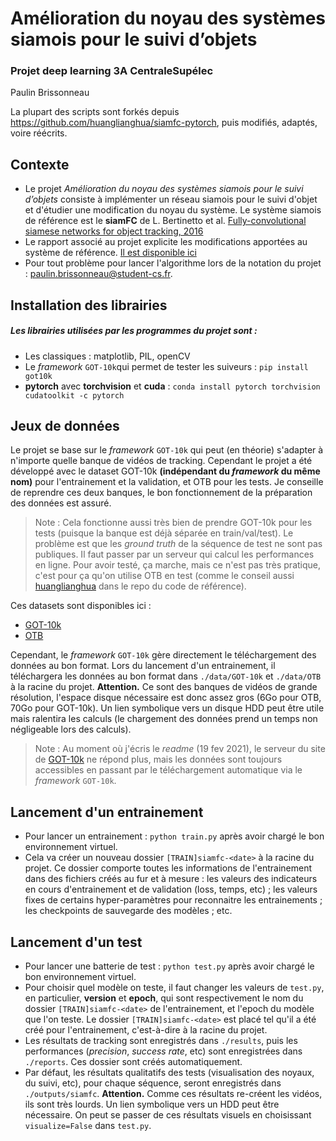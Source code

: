 # Amélioration du noyau des systèmes siamois pour le suivi d’objets
### Projet deep learning 3A CentraleSupélec

Paulin Brissonneau

La plupart des scripts sont forkés depuis https://github.com/huanglianghua/siamfc-pytorch, puis modifiés, adaptés, voire réécrits.

## Contexte

- Le projet *Amélioration du noyau des systèmes siamois pour le suivi d’objets* consiste à implémenter un réseau siamois pour le suivi d'objet et d'étudier une modification du noyau du système. Le système siamois de référence est le **siamFC** de L. Bertinetto et al. [Fully-convolutional siamese networks for object tracking, 2016](https://arxiv.org/pdf/1606.09549.pdf)
- Le rapport associé au projet explicite les modifications apportées au système de référence. [Il est disponible ici](https://github.com/PaulinBrissonneau/siamfc/blob/main/rapport/rapport.pdf)
- Pour tout problème pour lancer l'algorithme lors de la notation du projet : paulin.brissonneau@student-cs.fr.

## Installation des librairies

##### Les librairies utilisées par les programmes du projet sont :
- Les classiques : matplotlib, PIL, openCV
- Le *framework* `GOT-10k`qui permet de tester les suiveurs : `pip install got10k`
- **pytorch** avec **torchvision** et **cuda** : `conda install pytorch torchvision cudatoolkit -c pytorch`

## Jeux de données

Le projet se base sur le *framework* `GOT-10k` qui peut (en théorie) s'adapter à n'importe quelle banque de vidéos de tracking. Cependant le projet a été développé avec le dataset GOT-10k **(indépendant du *framework* du même nom)** pour l'entrainement et la validation, et OTB pour les tests. Je conseille de reprendre ces deux banques, le bon fonctionnement de la préparation des données est assuré.

> Note : Cela fonctionne aussi très bien de prendre GOT-10k pour les tests (puisque la banque est déjà séparée en train/val/test). Le problème est que les *ground truth* de la séquence de test ne sont pas publiques. Il faut passer par un serveur qui calcul les performances en ligne. Pour avoir testé, ça marche, mais ce n'est pas très pratique, c'est pour ça qu'on utilise OTB en test (comme le conseil aussi [huanglianghua](https://github.com/huanglianghua/siamfc-pytorch) dans le repo du code de référence).

Ces datasets sont disponibles ici :
- [GOT-10k](http://got-10k.aitestunion.com)
- [OTB](http://cvlab.hanyang.ac.kr/tracker_benchmark/datasets.html)

Cependant, le *framework* `GOT-10k` gère directement le téléchargement des données au bon format. Lors du lancement d'un entrainement, il téléchargera les données au bon format dans `./data/GOT-10k` et `./data/OTB` à la racine du projet.
**Attention.** Ce sont des banques de vidéos de grande résolution, l'espace disque nécessaire est donc assez gros (6Go pour OTB, 70Go pour GOT-10k). Un lien symbolique vers un disque HDD peut être utile mais ralentira les calculs (le chargement des données prend un temps non négligeable lors des calculs). 

> Note : Au moment où j'écris le *readme* (19 fev 2021), le serveur du site de [GOT-10k](http://got-10k.aitestunion.com) ne répond plus, mais les données sont toujours accessibles en passant par le téléchargement automatique via le *framework* `GOT-10k`.

## Lancement d'un entrainement

- Pour lancer un entrainement : `python train.py` après avoir chargé le bon environnement virtuel.
- Cela va créer un nouveau dossier `[TRAIN]siamfc-<date>` à la racine du projet. Ce dossier comporte toutes les informations de l'entrainement dans des fichiers créés au fur et à mesure : les valeurs des indicateurs en cours d'entrainement et de validation (loss, temps, etc) ; les valeurs fixes de certains hyper-paramètres pour reconnaitre les entrainements ; les checkpoints de sauvegarde des modèles ; etc.

## Lancement d'un test

- Pour lancer une batterie de test : `python test.py` après avoir chargé le bon environnement virtuel.
- Pour choisir quel modèle on teste, il faut changer les valeurs de `test.py`, en particulier, **version** et **epoch**, qui sont respectivement le nom du dossier `[TRAIN]siamfc-<date>` de l'entrainement, et l'epoch du modèle que l'on teste. Le dossier `[TRAIN]siamfc-<date>` est placé tel qu'il a été créé pour l'entrainement, c'est-à-dire à la racine du projet.
- Les résultats de tracking sont enregistrés dans `./results`, puis les performances (*precision*, *success rate*, etc) sont enregistrées dans `./reports`. Ces dossier sont créés automatiquement.
- Par défaut, les résultats qualitatifs des tests (visualisation des noyaux, du suivi, etc), pour chaque séquence, seront enregistrés dans `./outputs/siamfc`. **Attention.** Comme ces résultats re-créent les vidéos, ils sont très lourds. Un lien symbolique vers un HDD peut être nécessaire. On peut se passer de ces résultats visuels en choisissant `visualize=False` dans `test.py`.
